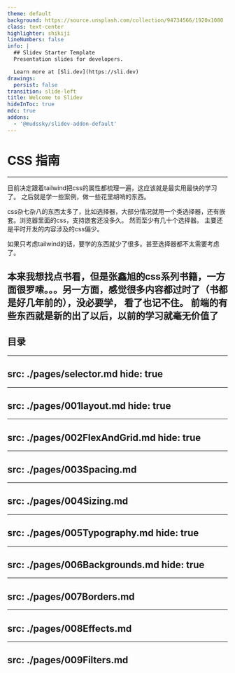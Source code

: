 ```yaml
---
theme: default
background: https://source.unsplash.com/collection/94734566/1920x1080
class: text-center
highlighter: shikiji
lineNumbers: false
info: |
  ## Slidev Starter Template
  Presentation slides for developers.

  Learn more at [Sli.dev](https://sli.dev)
drawings:
  persist: false
transition: slide-left
title: Welcome to Slidev
hideInToc: true
mdc: true
addons:
  - '@mudssky/slidev-addon-default'
---
```




# CSS 指南

---

目前决定跟着tailwind把css的属性都梳理一遍，这应该就是最实用最快的学习了。
之后就是学一些案例，做一些花里胡哨的东西。

css杂七杂八的东西太多了，比如选择器，大部分情况就用一个类选择器，还有嵌套。浏览器里面的css，支持嵌套还没多久。
然而至少有几十个选择器。
主要还是平时开发的内容涉及的css偏少。

如果只考虑tailwind的话，要学的东西就少了很多。甚至选择器都不太需要考虑了。

本来我想找点书看，但是张鑫旭的css系列书籍，一方面很罗嗦。。。另一方面，感觉很多内容都过时了（书都是好几年前的），没必要学，
看了也记不住。
前端的有些东西就是新的出了以后，以前的学习就毫无价值了
---

## 目录

<Toc columns="4" />

---
src: ./pages/selector.md
hide: true
---

---
src: ./pages/001layout.md
hide: true
---

---
src: ./pages/002FlexAndGrid.md
hide: true
---

---
src: ./pages/003Spacing.md
---

---
src: ./pages/004Sizing.md
---

---
src: ./pages/005Typography.md
hide: true
---

---
src: ./pages/006Backgrounds.md
hide: true
---

---
src: ./pages/007Borders.md
---

---
src: ./pages/008Effects.md
---

---
src: ./pages/009Filters.md
---

